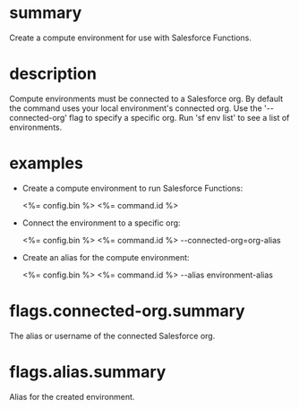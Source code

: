 # summary

Create a compute environment for use with Salesforce Functions.

# description

Compute environments must be connected to a Salesforce org. By default the command uses your local environment's connected org. Use the '--connected-org' flag to specify a specific org. Run 'sf env list' to see a list of environments.

# examples

- Create a compute environment to run Salesforce Functions:

  <%= config.bin %> <%= command.id %>

- Connect the environment to a specific org:

  <%= config.bin %> <%= command.id %> --connected-org=org-alias

- Create an alias for the compute environment:

  <%= config.bin %> <%= command.id %> --alias environment-alias

# flags.connected-org.summary

The alias or username of the connected Salesforce org.

# flags.alias.summary

Alias for the created environment.

